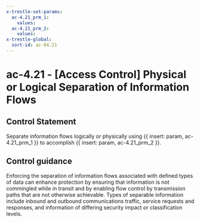 ```yaml
---
x-trestle-set-params:
  ac-4.21_prm_1:
    values:
  ac-4.21_prm_2:
    values:
x-trestle-global:
  sort-id: ac-04.21
---
```


# ac-4.21 - \[Access Control\] Physical or Logical Separation of Information Flows

## Control Statement

Separate information flows logically or physically using {{ insert: param, ac-4.21_prm_1 }} to accomplish {{ insert: param, ac-4.21_prm_2 }}.

## Control guidance

Enforcing the separation of information flows associated with defined types of data can enhance protection by ensuring that information is not commingled while in transit and by enabling flow control by transmission paths that are not otherwise achievable. Types of separable information include inbound and outbound communications traffic, service requests and responses, and information of differing security impact or classification levels.
